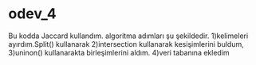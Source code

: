 # odev_4


Bu kodda Jaccard kullandım.
algoritma adımları şu şekildedir.
1)kelimeleri ayırdım.Split() kullanarak
2)intersection kullanarak kesişimlerini buldum,
3)uninon() kullanarakta birleşimlerini aldım.
4)veri tabanına ekledim

